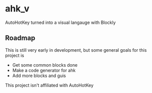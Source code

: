 # ahk_v

AutoHotKey turned into a visual langauge with Blockly

## Roadmap

This is still very early in development, but some general goals for this project is
- Get some common blocks done
- Make a code generator for ahk
- Add more blocks and guis

This project isn't affiliated with AutoHotKey